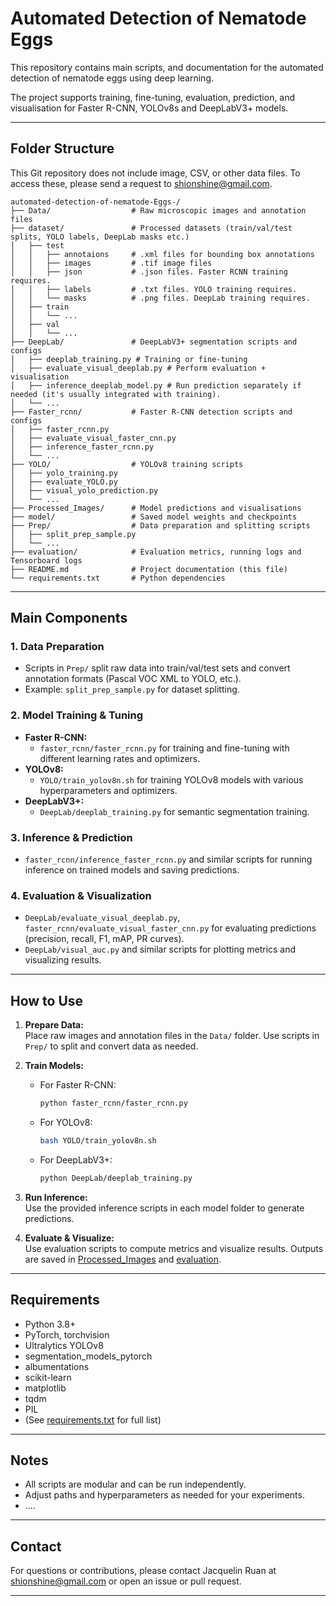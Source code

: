 # Automated Detection of Nematode Eggs

This repository contains main scripts, and documentation for the automated detection of nematode eggs using deep learning. 

The project supports training, fine-tuning, evaluation, prediction, and visualisation for Faster R-CNN, YOLOv8s and DeepLabV3+ models.

---

## Folder Structure 

This Git repository does not include image, CSV, or other data files. To access these, please send a request to shionshine@gmail.com. 

```
automated-detection-of-nematode-Eggs-/
├── Data/                  # Raw microscopic images and annotation files
├── dataset/               # Processed datasets (train/val/test splits, YOLO labels, DeepLab masks etc.)
│   ├── test
│   │   ├── annotaions     # .xml files for bounding box annotations
│   │   ├── images         # .tif image files
│   │   ├── json           # .json files. Faster RCNN training requires.
│   │   ├── labels         # .txt files. YOLO training requires.
│   │   └── masks          # .png files. DeepLab training requires. 
│   ├── train
│   │   └── ...
│   ├── val
│   │   └── ...
├── DeepLab/               # DeepLabV3+ segmentation scripts and configs
│   ├── deeplab_training.py # Training or fine-tuning 
│   ├── evaluate_visual_deeplab.py # Perform evaluation + visualisation 
│   ├── inference_deeplab_model.py # Run prediction separately if needed (it's usually integrated with training).
│   └── ...
├── Faster_rcnn/           # Faster R-CNN detection scripts and configs
│   ├── faster_rcnn.py
│   ├── evaluate_visual_faster_cnn.py
│   ├── inference_faster_rcnn.py
│   └── ...
├── YOLO/                  # YOLOv8 training scripts
│   ├── yolo_training.py
│   ├── evaluate_YOLO.py
│   ├── visual_yolo_prediction.py 
│   └── ...
├── Processed_Images/      # Model predictions and visualisations
├── model/                 # Saved model weights and checkpoints
├── Prep/                  # Data preparation and splitting scripts
│   ├── split_prep_sample.py
│   └── ...
├── evaluation/            # Evaluation metrics, running logs and Tensorboard logs
├── README.md              # Project documentation (this file)
└── requirements.txt       # Python dependencies
```


---

## Main Components

### 1. **Data Preparation**
- Scripts in `Prep/` split raw data into train/val/test sets and convert annotation formats (Pascal VOC XML to YOLO, etc.).
- Example: `split_prep_sample.py` for dataset splitting.

### 2. **Model Training & Tuning**
- **Faster R-CNN:**  
  - `faster_rcnn/faster_rcnn.py` for training and fine-tuning with different learning rates and optimizers.
- **YOLOv8:**  
  - `YOLO/train_yolov8n.sh` for training YOLOv8 models with various hyperparameters and optimizers.
- **DeepLabV3+:**  
  - `DeepLab/deeplab_training.py` for semantic segmentation training.

### 3. **Inference & Prediction**
- `faster_rcnn/inference_faster_rcnn.py` and similar scripts for running inference on trained models and saving predictions.

### 4. **Evaluation & Visualization**
- `DeepLab/evaluate_visual_deeplab.py`, `faster_rcnn/evaluate_visual_faster_cnn.py` for evaluating predictions (precision, recall, F1, mAP, PR curves).
- `DeepLab/visual_auc.py` and similar scripts for plotting metrics and visualizing results.

---

## How to Use

1. **Prepare Data:**  
   Place raw images and annotation files in the `Data/` folder. Use scripts in `Prep/` to split and convert data as needed.

2. **Train Models:**  
   - For Faster R-CNN:  
     ```bash
     python faster_rcnn/faster_rcnn.py
     ```
   - For YOLOv8:  
     ```bash
     bash YOLO/train_yolov8n.sh
     ```
   - For DeepLabV3+:  
     ```bash
     python DeepLab/deeplab_training.py
     ```

3. **Run Inference:**  
   Use the provided inference scripts in each model folder to generate predictions.

4. **Evaluate & Visualize:**  
   Use evaluation scripts to compute metrics and visualize results. Outputs are saved in [Processed_Images](http://_vscodecontentref_/2) and [evaluation](http://_vscodecontentref_/3).

---

## Requirements

- Python 3.8+
- PyTorch, torchvision
- Ultralytics YOLOv8
- segmentation_models_pytorch
- albumentations
- scikit-learn
- matplotlib
- tqdm
- PIL
- (See [requirements.txt](http://_vscodecontentref_/4) for full list)

---

## Notes

- All scripts are modular and can be run independently.
- Adjust paths and hyperparameters as needed for your experiments.
- ....

---

## Contact
For questions or contributions, please contact Jacquelin Ruan at shionshine@gmail.com or open an issue or pull request.

---
